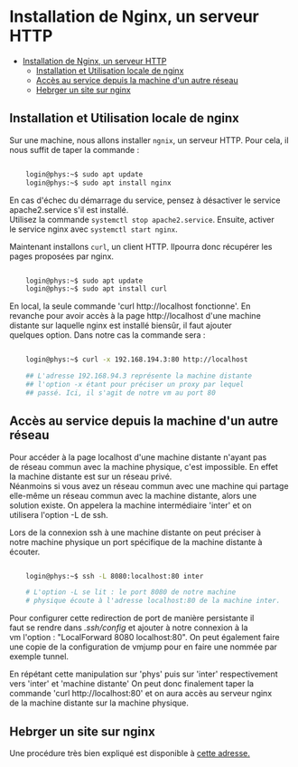 # Installation de Nginx, un serveur HTTP

- [Installation de Nginx, un serveur HTTP](#installation-de-nginx-un-serveur-http)
  - [Installation et Utilisation locale de nginx](#installation-et-utilisation-locale-de-nginx)
  - [Accès au service depuis la machine d'un autre réseau](#accès-au-service-depuis-la-machine-dun-autre-réseau)
  - [Hebrger un site sur nginx](#hebrger-un-site-sur-nginx)

## Installation et Utilisation locale de nginx

Sur une machine, nous allons installer `ngnix`, un serveur HTTP.
Pour cela, il nous suffit de taper la commande :

```bash

    login@phys:~$ sudo apt update
    login@phys:~$ sudo apt install nginx

```

En cas d'échec du démarrage du service, pensez à désactiver le service</br>
apache2.service s'il est installé.</br>
Utilisez la commande `systemctl stop apache2.service`. Ensuite, activer</br>
le service nginx avec `systemctl start nginx`.

Maintenant installons `curl`, un client HTTP. Ilpourra donc récupérer les</br>
pages proposées par nginx.

```bash

    login@phys:~$ sudo apt update
    login@phys:~$ sudo apt install curl

```

En local, la seule commande 'curl http://localhost fonctionne'. En</br>
revanche pour avoir accès à la page http://localhost d'une machine</br>
distante sur laquelle nginx est installé biensûr, il faut ajouter</br>
quelques option. Dans notre cas la commande sera :

```bash

    login@phys:~$ curl -x 192.168.194.3:80 http://localhost

    ## L'adresse 192.168.94.3 représente la machine distante
    ## l'option -x étant pour préciser un proxy par lequel
    ## passé. Ici, il s'agit de notre vm au port 80

```

## Accès au service depuis la machine d'un autre réseau

Pour accéder à la page localhost d'une machine distante n'ayant pas</br>
de réseau commun avec la machine physique, c'est impossible. En effet</br>
la machine distante est sur un réseau privé.</br>
Néanmoins si vous avez un réseau commun avec une machine qui partage</br>
elle-même un réseau commun avec la machine distante, alors une</br>
solution existe. On appelera la machine intermédiaire 'inter' et on</br>
utilisera l'option -L de ssh.

Lors de la connexion ssh à une machine distante on peut préciser à</br>
notre machine physique un port spécifique de la machine distante à écouter.

```bash

    login@phys:~$ ssh -L 8080:localhost:80 inter

    # L'option -L se lit : le port 8080 de notre machine
    # physique écoute à l'adresse localhost:80 de la machine inter.

```

Pour configurer cette redirection de port de manière persistante il</br>
faut se rendre dans _.ssh/config_ et ajouter à notre connexion à la</br>
vm l'option : "LocalForward 8080 localhost:80". On peut également faire</br>
une copie de la configuration de vmjump pour en faire une nommée par</br>
exemple tunnel.

En répétant cette manipulation sur 'phys' puis sur 'inter' respectivement</br>
vers 'inter' et 'machine distante' On peut donc finalement taper la</br>
commande 'curl http://localhost:80' et on aura accès au serveur nginx</br>
de la machine distante sur la machine physique.

## Hebrger un site sur nginx

Une procédure très bien expliqué est disponible à [cette adresse.](https://www.linuxshelltips.com/install-nginx-in-linux/)
